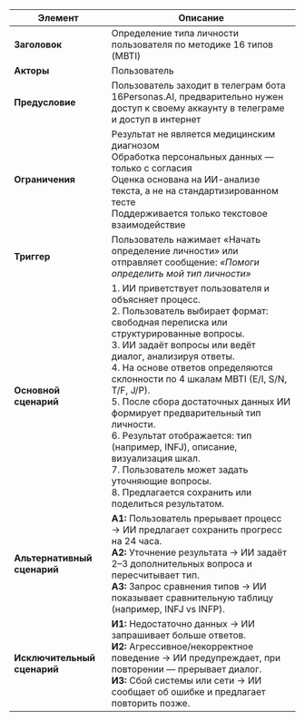 
| **Элемент**                 | **Описание**                                                                                                                                                                                                                                                                                                                                                                                                                                                                                                                                                                  |
| --------------------------- | ----------------------------------------------------------------------------------------------------------------------------------------------------------------------------------------------------------------------------------------------------------------------------------------------------------------------------------------------------------------------------------------------------------------------------------------------------------------------------------------------------------------------------------------------------------------------------- |
| **Заголовок**               | Определение типа личности пользователя по методике 16 типов (MBTI)                                                                                                                                                                                                                                                                                                                                                                                                                                                                                                            |
| **Акторы**                  | Пользователь                                                                                                                                                                                                                                                                                                                                                                                                                                                                                                                                                                  |
| **Предусловие**             | Пользователь заходит в телеграм бота 16Personas.AI, предварительно нужен доступ к своему аккаунту в телеграме и доступ в интернет                                                                                                                                                                                                                                                                                                                                                                                                                                             |
| **Ограничения**             | Результат не является медицинским диагнозом<br>Обработка персональных данных — только с согласия<br>Оценка основана на ИИ-анализе текста, а не на стандартизированном тесте<br>Поддерживается только текстовое взаимодействие                                                                                                                                                                                                                                                                                                                                                 |
| **Триггер**                 | Пользователь нажимает «Начать определение личности» или отправляет сообщение: *«Помоги определить мой тип личности»*                                                                                                                                                                                                                                                                                                                                                                                                                                                          |
| **Основной сценарий**       | 1. ИИ приветствует пользователя и объясняет процесс.<br>2. Пользователь выбирает формат: свободная переписка или структурированные вопросы.<br>3. ИИ задаёт вопросы или ведёт диалог, анализируя ответы.<br>4. На основе ответов определяются склонности по 4 шкалам MBTI (E/I, S/N, T/F, J/P).<br>5. После сбора достаточных данных ИИ формирует предварительный тип личности.<br>6. Результат отображается: тип (например, INFJ), описание, визуализация шкал.<br>7. Пользователь может задать уточняющие вопросы.<br>8. Предлагается сохранить или поделиться результатом. |
| **Альтернативный сценарий** | **А1:** Пользователь прерывает процесс → ИИ предлагает сохранить прогресс на 24 часа.<br>**А2:** Уточнение результата → ИИ задаёт 2–3 дополнительных вопроса и пересчитывает тип.<br>**А3:** Запрос сравнения типов → ИИ показывает сравнительную таблицу (например, INFJ vs INFP).                                                                                                                                                                                                                                                                                           |
| **Исключительный сценарий** | **И1:** Недостаточно данных → ИИ запрашивает больше ответов.<br>**И2:** Агрессивное/некорректное поведение → ИИ предупреждает, при повторении — прерывает диалог.<br>**И3:** Сбой системы или сети → ИИ сообщает об ошибке и предлагает повторить позже.                                                                                                                                                                                                                                                                                                                      |
